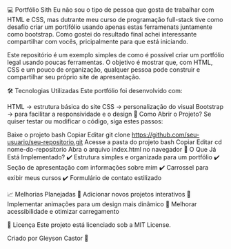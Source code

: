 💻 Portfólio Sith
Eu não sou o tipo de pessoa que gosta de trabalhar com HTML e CSS, mas dutrante meu curso de programação full-stack tive como desafio criar um portifólio usando apenas estas ferramenats juntamente como bootstrap. Como gostei do resultado final achei interessante compartilhar com vocês, pricipalmente para que está iniciando.

Este repositório é um exemplo simples de como é possível criar um portfólio legal usando poucas ferramentas. O objetivo é mostrar que, com HTML, CSS e um pouco de organização, qualquer pessoa pode construir e compartilhar seu próprio site de apresentação.

🛠️ Tecnologias Utilizadas
Este portfólio foi desenvolvido com:

HTML → estrutura básica do site
CSS → personalização do visual
Bootstrap → para facilitar a responsividade e o design
📌 Como Abrir o Projeto?
Se quiser testar ou modificar o código, siga estes passos:

Baixe o projeto
bash
Copiar
Editar
git clone https://github.com/seu-usuario/seu-repositorio.git
Acesse a pasta do projeto
bash
Copiar
Editar
cd nome-do-repositorio
Abra o arquivo index.html no navegador
🎨 O Que Já Está Implementado?
✔️ Estrutura simples e organizada para um portfólio
✔️ Seção de apresentação com informações sobre mim
✔️ Carrossel para exibir meus cursos
✔️ Formulário de contato estilizado

📈 Melhorias Planejadas
🔹 Adicionar novos projetos interativos
🔹 Implementar animações para um design mais dinâmico
🔹 Melhorar acessibilidade e otimizar carregamento

📜 Licença
Este projeto está licenciado sob a MIT License.

Criado por Gleyson Castor 🚀


